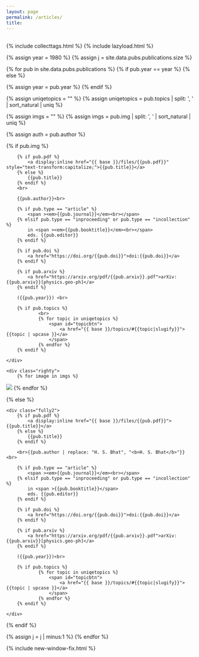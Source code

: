 ```yaml
---
layout: page
permalink: /articles/
title: 
---
```

<br>
{% include collecttags.html %}
{% include lazyload.html %}

{% assign year = 1980 %}
{% assign j = site.data.pubs.publications.size %}

{% for pub in site.data.pubs.publications %}
{% if pub.year == year %} 
{% else %} 

{% assign year = pub.year %}
{% endif %} 

{% assign uniqetopics = "" %}
{% assign uniqetopics = pub.topics | split: ', ' | sort_natural | uniq %} 

{% assign imgs = "" %}
{% assign imgs = pub.img | split: ', ' | sort_natural | uniq %} 

{% assign auth = pub.author %}

<div class="pagewidthpub">
<div class="group">
{% if pub.img %}
    <div class="lefty">
 		
		{% if pub.pdf %}
			<a display:inline href="{{ base }}/files/{{pub.pdf}}" style="text-transform:capitalize;">{{pub.title}}</a>
		{% else %} 
			{{pub.title}}
		{% endif %}
		<br>

		{{pub.author}}<br>
		
		{% if pub.type == "article" %}
			<span ><em>{{pub.journal}}</em><br></span>
		{% elsif pub.type == "inproceeding" or pub.type == "incollection" %}
			in <span ><em>{{pub.booktitle}}</em><br></span>
			eds. {{pub.editor}}
		{% endif %}
		
		{% if pub.doi %}
			<a href="https://doi.org/{{pub.doi}}">doi:{{pub.doi}}</a>
		{% endif %}
		
		{% if pub.arxiv %}
			<a href="https://arxiv.org/pdf/{{pub.arxiv}}.pdf">arXiv:{{pub.arxiv}}[physics.geo-ph]</a>
		{% endif %}
		
		({{pub.year}}) <br>

		{% if pub.topics %}
				<br>
				{% for topic in uniqetopics %}
					<span id="topicbtn">
						<a href="{{ base }}/topics/#{{topic|slugify}}">{{topic | upcase }}</a>
					</span>
				{% endfor %}
		{% endif %}

    </div>
    	
	<div class="righty">
    	{% for image in imgs %}
<img src="{{site.baseurl}}/images/pubimages/blank.png" data-echo="{{site.baseurl}}/images/pubimages/{{image}}" class="responsivepubimg">    	{% endfor %}
	</div>

	
{% else %}

    <div class="fully2">
		{% if pub.pdf %}
			<a display:inline href="{{ base }}/files/{{pub.pdf}}">{{pub.title}}</a>
		{% else %} 
			{{pub.title}}
		{% endif %}
		
		<br>{{pub.author | replace: "H. S. Bhat", "<b>H. S. Bhat</b>"}}<br>		
		
		{% if pub.type == "article" %}
			<span ><em>{{pub.journal}}</em><br></span>
		{% elsif pub.type == "inproceeding" or pub.type == "incollection" %}
			in <span >{{pub.booktitle}}</span>
			eds. {{pub.editor}}
		{% endif %}
		
		{% if pub.doi %}
			<a href="https://doi.org/{{pub.doi}}">doi:{{pub.doi}}</a>
		{% endif %}
		
		{% if pub.arxiv %}
			<a href="https://arxiv.org/pdf/{{pub.arxiv}}.pdf">arXiv:{{pub.arxiv}}[physics.geo-ph]</a>
		{% endif %}
		
		({{pub.year}})<br>

		{% if pub.topics %}
				{% for topic in uniqetopics %}
					<span id="topicbtn">
						<a href="{{ base }}/topics/#{{topic|slugify}}">{{topic | upcase }}</a>
					</span>
				{% endfor %}
		{% endif %}
	
	</div>

{% endif %}
</div>  
{% assign j = j | minus:1 %}
{% endfor %}


</div>

{% include new-window-fix.html %}
